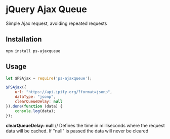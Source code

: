 # jQuery Ajax Queue

Simple Ajax request, avoiding repeated requests

## Installation

`npm install ps-ajaxqueue`

## Usage

```javascript
let $PSAjax = require('ps-ajaxqueue');

$PSAjax({
	url: "https://api.ipify.org/?format=jsonp",
	dataType: "jsonp",
	clearQueueDelay: null
}).done(function (data) {
	console.log(data);
});
```

**clearQueueDelay: null** // Defines the time in milliseconds where the request data will be cached. If "null" is passed the data will never be cleared